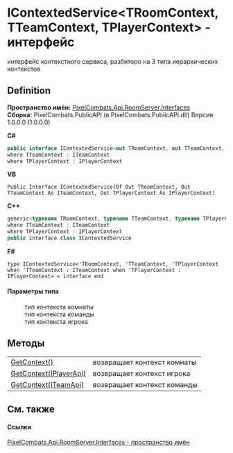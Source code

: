 # IContextedService&lt;TRoomContext, TTeamContext, TPlayerContext&gt; - интерфейс


интерфейс контекстного сервиса, разбиторо на 3 типа иерархических контекстов



## Definition
**Пространство имён:** <a href="f9e9f261-263f-77ec-094c-46b0a7ac02ae">PixelCombats.Api.RoomServer.Interfaces</a>  
**Сборка:** PixelCombats.PublicAPI (в PixelCombats.PublicAPI.dll) Версия: 1.0.0.0 (1.0.0.0)

**C#**
``` C#
public interface IContextedService<out TRoomContext, out TTeamContext, out TPlayerContext>
where TTeamContext : ITeamContext
where TPlayerContext : IPlayerContext

```
**VB**
``` VB
Public Interface IContextedService(Of Out TRoomContext, Out TTeamContext As ITeamContext, Out TPlayerContext As IPlayerContext)
```
**C++**
``` C++
generic<typename TRoomContext, typename TTeamContext, typename TPlayerContext>
where TTeamContext : ITeamContext
where TPlayerContext : IPlayerContext
public interface class IContextedService
```
**F#**
``` F#
type IContextedService<'TRoomContext, 'TTeamContext, 'TPlayerContext when 'TTeamContext : ITeamContext when 'TPlayerContext : IPlayerContext> = interface end
```



#### Параметры типа
<dl><dt /><dd>тип контекста комнаты</dd><dt /><dd>тип контекста команды</dd><dt /><dd>тип контекста игрока</dd></dl>

## Методы
<table>
<tr>
<td><a href="39b804d9-49b5-0bf4-6ae9-0eb2276ad2d0">GetContext()</a></td>
<td>возвращает контекст комнаты</td></tr>
<tr>
<td><a href="e5bfb119-47c9-9480-4a3c-44f361ffb49f">GetContext(IPlayerApi)</a></td>
<td>возвращает контекст игрока</td></tr>
<tr>
<td><a href="b32c88a6-192c-6c63-37dd-71717be72f4f">GetContext(ITeamApi)</a></td>
<td>возвращает контекст команды</td></tr>
</table>

## См. также


#### Ссылки
<a href="f9e9f261-263f-77ec-094c-46b0a7ac02ae">PixelCombats.Api.RoomServer.Interfaces - пространство имён</a>  
